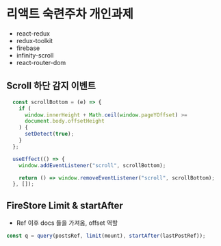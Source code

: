 # 리액트 숙련주차 개인과제

- react-redux
- redux-toolkit
- firebase
- infinity-scroll
- react-router-dom

## Scroll 하단 감지 이벤트

```js
  const scrollBottom = (e) => {
    if (
      window.innerHeight + Math.ceil(window.pageYOffset) >=
      document.body.offsetHeight
    ) {
      setDetect(true);
    }
  };

  useEffect(() => {
    window.addEventListener("scroll", scrollBottom);

    return () => window.removeEventListener("scroll", scrollBottom);
  }, []);
```

## FireStore Limit & startAfter

- Ref 이후 docs 들을 가져옴, offset 역할

```js
const q = query(postsRef, limit(mount), startAfter(lastPostRef));
```